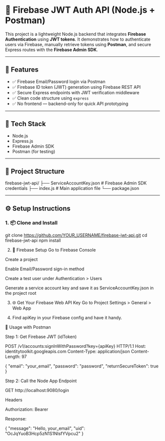 # 🔐 Firebase JWT Auth API (Node.js + Postman)

This project is a lightweight Node.js backend that integrates **Firebase Authentication** using **JWT tokens**. It demonstrates how to authenticate users via Firebase, manually retrieve tokens using **Postman**, and secure Express routes with the **Firebase Admin SDK**.

---

## 🚀 Features

- ✅ Firebase Email/Password login via Postman
- ✅ Firebase ID token (JWT) generation using Firebase REST API
- ✅ Secure Express endpoints with JWT verification middleware
- ✅ Clean code structure using `express`
- ✅ No frontend — backend-only for quick API prototyping

---

## 🧰 Tech Stack

- Node.js
- Express.js
- Firebase Admin SDK
- Postman (for testing)

---

## 📁 Project Structure

firebase-jwt-api/
├── ServiceAccountKey.json # Firebase Admin SDK credentials
├── index.js # Main application file
└── package.json


---

## ⚙️ Setup Instructions

### 1. 📦 Clone and Install

git clone https://github.com/YOUR_USERNAME/firebase-jwt-api.git
cd firebase-jwt-api
npm install


2. 🔐 Firebase Setup
Go to Firebase Console

Create a project

Enable Email/Password sign-in method

Create a test user under Authentication > Users

Generate a service account key and save it as ServiceAccountKey.json in the project root

3. 🌐 Get Your Firebase Web API Key
Go to Project Settings > General > Web App

4. Find apiKey in your Firebase config and have it handy.


🧪 Usage with Postman

Step 1: Get Firebase JWT (idToken)

POST /v1/accounts:signInWithPassword?key={apiKey} HTTP/1.1
Host: identitytoolkit.googleapis.com
Content-Type: application/json
Content-Length: 97

{
  "email": "your_email",
  "password": "password",
  "returnSecureToken": true
}

Step 2: Call the Node App Endpoint

GET http://localhost:9080/login

Headers

Authorization: Bearer <idToken>

Response:

{
    "message": "Hello, your_email",
    "uid": "OcJqYuoB3Hcp5zN1S1NIsfYVpcu2"
}

